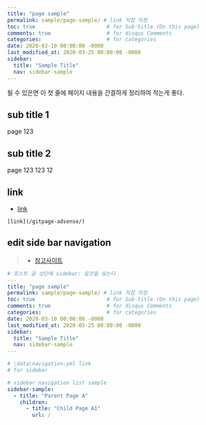```yaml
---
title: "page sample"
permalink: sample/page-sample/ # link 직접 지정
toc: true                       # for Sub-title (On this page)
comments: true                  # for disqus Comments
categories:                     # for categories
date: 2020-03-10 00:00:00 -0000
last_modified_at: 2020-03-25 00:00:00 -0000
sidebar:
  title: "Sample Title"
  nav: sidebar-sample
---
```


될 수 있은면 이 첫 줄에 페이지 내용을 간결하게 정리하여 적는게 좋다.

## sub title 1

page 123

## sub title 2

page 123 123 12

## link 

* [link](/gitpage-adsense/)

```
[link](/gitpage-adsense/)
```

## edit side bar navigation

> * [참고사이트](https://mmistakes.github.io/minimal-mistakes/layout-sidebar-nav-list/)

```yml
# 포스트 글 상단에 sidebar: 옵션을 넣는다
---
title: "page sample"
permalink: sample/page-sample/ # link 직접 지정
toc: true                       # for Sub-title (On this page)
comments: true                  # for disqus Comments
categories:                     # for categories
date: 2020-03-10 00:00:00 -0000
last_modified_at: 2020-03-25 00:00:00 -0000
sidebar:
  title: "Sample Title"
  nav: sidebar-sample
---
```

```yml
# \data\navigation.yml link
# for sidebar

# sidebar navigation list sample
sidebar-sample:
  - title: "Parent Page A"
    children:
      - title: "Child Page A1"
        url: /
```